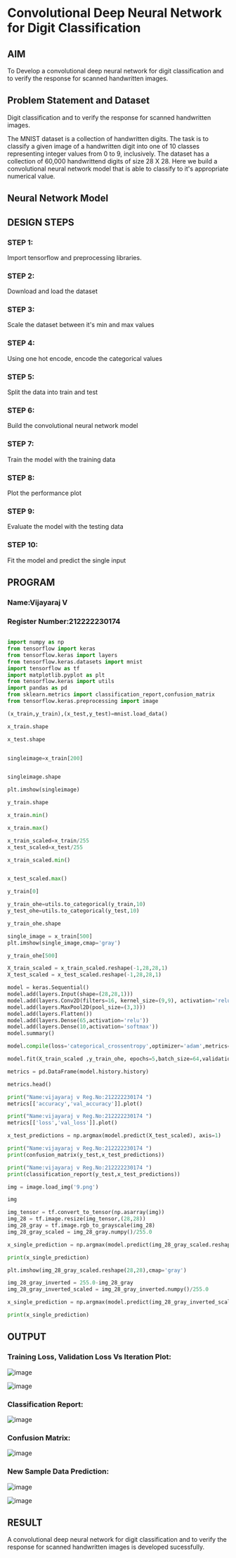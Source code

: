 
# Convolutional Deep Neural Network for Digit Classification

## AIM

To Develop a convolutional deep neural network for digit classification and to verify the response for scanned handwritten images.

## Problem Statement and Dataset

Digit classification and to verify the response for scanned handwritten images.

The MNIST dataset is a collection of handwritten digits. The task is to classify a given image of a handwritten digit into one of 10 classes representing integer values from 0 to 9, inclusively. The dataset has a collection of 60,000 handwrittend digits of size 28 X 28. Here we build a convolutional neural network model that is able to classify to it's appropriate numerical value.

## Neural Network Model



## DESIGN STEPS

### STEP 1:
Import tensorflow and preprocessing libraries.

### STEP 2:
Download and load the dataset

### STEP 3:
Scale the dataset between it's min and max values

### STEP 4:
Using one hot encode, encode the categorical values

### STEP 5:
Split the data into train and test

### STEP 6:
Build the convolutional neural network model

### STEP 7:
Train the model with the training data

### STEP 8:
Plot the performance plot

### STEP 9:
Evaluate the model with the testing data

### STEP 10:
Fit the model and predict the single input

## PROGRAM
### Name:Vijayaraj V
### Register Number:212222230174
```python

import numpy as np
from tensorflow import keras
from tensorflow.keras import layers
from tensorflow.keras.datasets import mnist
import tensorflow as tf
import matplotlib.pyplot as plt
from tensorflow.keras import utils
import pandas as pd
from sklearn.metrics import classification_report,confusion_matrix
from tensorflow.keras.preprocessing import image

(x_train,y_train),(x_test,y_test)=mnist.load_data()

x_train.shape

x_test.shape


singleimage=x_train[200]


singleimage.shape

plt.imshow(singleimage)

y_train.shape

x_train.min()

x_train.max()

x_train_scaled=x_train/255
x_test_scaled=x_test/255

x_train_scaled.min()


x_test_scaled.max()

y_train[0]

y_train_ohe=utils.to_categorical(y_train,10)
y_test_ohe=utils.to_categorical(y_test,10)

y_train_ohe.shape

single_image = x_train[500]
plt.imshow(single_image,cmap='gray')

y_train_ohe[500]

X_train_scaled = x_train_scaled.reshape(-1,28,28,1)
X_test_scaled = x_test_scaled.reshape(-1,28,28,1)

model = keras.Sequential()
model.add(layers.Input(shape=(28,28,1)))
model.add(layers.Conv2D(filters=16, kernel_size=(9,9), activation='relu'))
model.add(layers.MaxPool2D(pool_size=(3,3)))
model.add(layers.Flatten())
model.add(layers.Dense(65,activation='relu'))
model.add(layers.Dense(10,activation='softmax'))
model.summary()

model.compile(loss='categorical_crossentropy',optimizer='adam',metrics='accuracy')

model.fit(X_train_scaled ,y_train_ohe, epochs=5,batch_size=64,validation_data=(X_test_scaled,y_test_ohe))

metrics = pd.DataFrame(model.history.history)

metrics.head()

print("Name:vijayaraj v Reg.No:212222230174 ")
metrics[['accuracy','val_accuracy']].plot()

print("Name:vijayaraj v Reg.No:212222230174 ")
metrics[['loss','val_loss']].plot()

x_test_predictions = np.argmax(model.predict(X_test_scaled), axis=1)

print("Name:vijayaraj v Reg.No:212222230174 ")
print(confusion_matrix(y_test,x_test_predictions))

print("Name:vijayaraj v Reg.No:212222230174 ")
print(classification_report(y_test,x_test_predictions))

img = image.load_img('9.png')

img

img_tensor = tf.convert_to_tensor(np.asarray(img))
img_28 = tf.image.resize(img_tensor,(28,28))
img_28_gray = tf.image.rgb_to_grayscale(img_28)
img_28_gray_scaled = img_28_gray.numpy()/255.0

x_single_prediction = np.argmax(model.predict(img_28_gray_scaled.reshape(1,28,28,1)),axis=1)

print(x_single_prediction)

plt.imshow(img_28_gray_scaled.reshape(28,28),cmap='gray')

img_28_gray_inverted = 255.0-img_28_gray
img_28_gray_inverted_scaled = img_28_gray_inverted.numpy()/255.0

x_single_prediction = np.argmax(model.predict(img_28_gray_inverted_scaled.reshape(1,28,28,1)),axis=1)

print(x_single_prediction)

```


## OUTPUT

### Training Loss, Validation Loss Vs Iteration Plot:

![image](https://github.com/vijayarajv1704/mnist-classification/assets/121303741/10946613-bc4c-43ef-b28a-64f6602a4420)


![image](https://github.com/vijayarajv1704/mnist-classification/assets/121303741/12fab053-97c3-48ca-80b7-f47dbd7b5386)


### Classification Report:

![image](https://github.com/vijayarajv1704/mnist-classification/assets/121303741/a465b6fd-7ba6-45f4-b08f-de2f1d44d2a4)



### Confusion Matrix:

![image](https://github.com/vijayarajv1704/mnist-classification/assets/121303741/5f59f081-b061-4270-ab2d-7542bda8c269)


### New Sample Data Prediction:

![image](https://github.com/vijayarajv1704/mnist-classification/assets/121303741/fec34469-116a-4dda-9609-ccb5473f7006)


![image](https://github.com/vijayarajv1704/mnist-classification/assets/121303741/9d684335-536c-496c-89a2-403739e12715)




## RESULT
A convolutional deep neural network for digit classification and to verify the response for scanned handwritten images is developed sucessfully.
